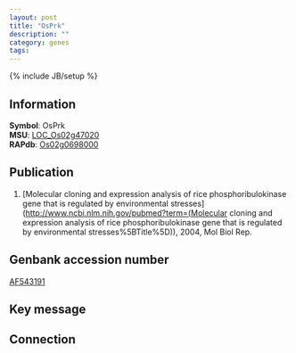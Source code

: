 ```yaml
---
layout: post
title: "OsPrk"
description: ""
category: genes
tags: 
---
```

{% include JB/setup %}

## Information
__Symbol__: OsPrk  
__MSU__: [LOC_Os02g47020](http://rice.plantbiology.msu.edu/cgi-bin/ORF_infopage.cgi?orf=LOC_Os02g47020)  
__RAPdb__: [Os02g0698000](http://rapdb.dna.affrc.go.jp/viewer/gbrowse_details/irgsp1?name=Os02g0698000)  

## Publication
1. [Molecular cloning and expression analysis of rice phosphoribulokinase gene that is regulated by environmental stresses](http://www.ncbi.nlm.nih.gov/pubmed?term=(Molecular cloning and expression analysis of rice phosphoribulokinase gene that is regulated by environmental stresses%5BTitle%5D)), 2004, Mol Biol Rep.

## Genbank accession number
[AF543191](http://www.ncbi.nlm.nih.gov/nuccore/AF543191)

## Key message

## Connection


